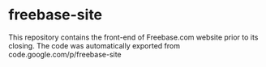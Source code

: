 # freebase-site

This repository contains the front-end of Freebase.com website prior to its closing.  The code was automatically exported from code.google.com/p/freebase-site
